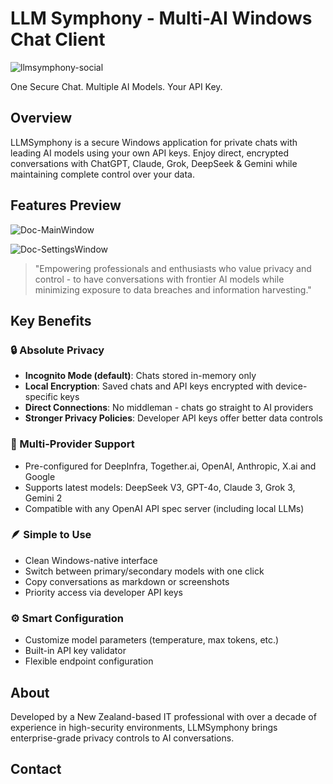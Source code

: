 # LLM Symphony - Multi-AI Windows Chat Client

![llmsymphony-social](https://github.com/user-attachments/assets/07cac9e2-69bd-4c10-ae0c-ad614a94c111)


One Secure Chat. Multiple AI Models. Your API Key.

## Overview

LLMSymphony is a secure Windows application for private chats with leading AI models using your own API keys. Enjoy direct, encrypted conversations with ChatGPT, Claude, Grok, DeepSeek & Gemini while maintaining complete control over your data.


## Features Preview

![Doc-MainWindow](https://github.com/user-attachments/assets/0f9a58d8-ff14-4c1e-aeb5-80c73184c1d7)

![Doc-SettingsWindow](https://github.com/user-attachments/assets/24ed277e-78e7-476b-b1d6-da1aada61544)


> "Empowering professionals and enthusiasts who value privacy and control - to have conversations with frontier AI models while minimizing exposure to data breaches and information harvesting."

## Key Benefits

### 🔒 Absolute Privacy
- **Incognito Mode (default)**: Chats stored in-memory only
- **Local Encryption**: Saved chats and API keys encrypted with device-specific keys
- **Direct Connections**: No middleman - chats go straight to AI providers
- **Stronger Privacy Policies**: Developer API keys offer better data controls

### 🔀 Multi-Provider Support
- Pre-configured for DeepInfra, Together.ai, OpenAI, Anthropic, X.ai and Google
- Supports latest models: DeepSeek V3, GPT-4o, Claude 3, Grok 3, Gemini 2
- Compatible with any OpenAI API spec server (including local LLMs)

### 🪶 Simple to Use
- Clean Windows-native interface
- Switch between primary/secondary models with one click
- Copy conversations as markdown or screenshots
- Priority access via developer API keys

### ⚙️ Smart Configuration
- Customize model parameters (temperature, max tokens, etc.)
- Built-in API key validator
- Flexible endpoint configuration

## About

Developed by a New Zealand-based IT professional with over a decade of experience in high-security environments, LLMSymphony brings enterprise-grade privacy controls to AI conversations.

## Contact
